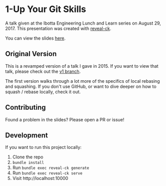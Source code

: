 # 1-Up Your Git Skills

A talk given at the Ibotta Engineering Lunch and Learn series on August 29, 2017.
This presentation was created with [reveal-ck](https://github.com/jedcn/reveal-ck).

You can view the slides [here](https://blimmer.github.io/1up-git-skills-talk).

## Original Version
This is a revamped version of a talk I gave in 2015. If you want to view that
talk, please check out the [v1 branch](https://github.com/blimmer/1up-git-skills-talk/tree/v1).

The first version walks through a lot more of the specifics of local rebasing and squashing.
If you don't use GitHub, or want to dive deeper on how to squash / rebase locally, check it out.

## Contributing
Found a problem in the slides? Please open a PR or issue!

## Development
If you want to run this project locally:

1. Clone the repo
2. `bundle install`
3. Run `bundle exec reveal-ck generate`
4. Run `bundle exec reveal-ck serve`
5. Visit http://localhost:10000
